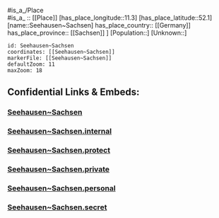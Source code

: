 ﻿---
location: [52.1,11.3] 
mapzoom: [7,12] 
mapmarker: city 
type: City
tags:
- geo/City


SpocWebEntityId: 34168
isDeleted: false
confidential: public

---
#is_a_/Place  
#is_a_ :: [[Place]] 
[has_place_longitude::11.3] 
[has_place_latitude::52.1] 
[name::Seehausen~Sachsen] 
has_place_country:: [[Germany]]  
has_place_province:: [[Sachsen]] ] 
[Population::] 
[Unknown::] 


```leaflet
id: Seehausen~Sachsen
coordinates: [[Seehausen~Sachsen]] 
markerFile: [[Seehausen~Sachsen]] 
defaultZoom: 11 
maxZoom: 18
```


## Confidential Links & Embeds: 

### [Seehausen~Sachsen](/_public/Earth/Continent/Europe/Europe~Central/Germany/Germany~East/Sachsen-Anhalt/counties~SA/Börde/cities~Börde/Wanzleben-Börde/City/Seehausen~Sachsen.md) 

### [Seehausen~Sachsen.internal](/_internal/Earth/Continent/Europe/Europe~Central/Germany/Germany~East/Sachsen-Anhalt/counties~SA/Börde/cities~Börde/Wanzleben-Börde/City/Seehausen~Sachsen.internal.md) 

### [Seehausen~Sachsen.protect](/_protect/Earth/Continent/Europe/Europe~Central/Germany/Germany~East/Sachsen-Anhalt/counties~SA/Börde/cities~Börde/Wanzleben-Börde/City/Seehausen~Sachsen.protect.md) 

### [Seehausen~Sachsen.private](/_private/Earth/Continent/Europe/Europe~Central/Germany/Germany~East/Sachsen-Anhalt/counties~SA/Börde/cities~Börde/Wanzleben-Börde/City/Seehausen~Sachsen.private.md) 

### [Seehausen~Sachsen.personal](/_personal/Earth/Continent/Europe/Europe~Central/Germany/Germany~East/Sachsen-Anhalt/counties~SA/Börde/cities~Börde/Wanzleben-Börde/City/Seehausen~Sachsen.personal.md) 

### [Seehausen~Sachsen.secret](/_secret/Earth/Continent/Europe/Europe~Central/Germany/Germany~East/Sachsen-Anhalt/counties~SA/Börde/cities~Börde/Wanzleben-Börde/City/Seehausen~Sachsen.secret.md) 
